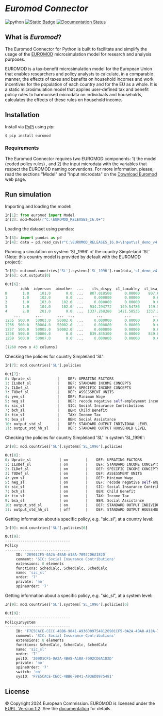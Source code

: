 # *Euromod Connector*

![python](https://img.shields.io/pypi/pyversions/euromod)
[![Static Badge](https://img.shields.io/badge/0.2.4-blu?label=euromod&color=blu)](https://pypi.org/project/euromod/)
[![Documentation Status](https://img.shields.io/readthedocs/euromod?label=Read%20the%20Docs&logo=read-the-docs)](http://pythonconnectoreuromod.readthedocs.io/)

## What is _Euromod_?

The Euromod Connector for Python is built to facilitate and simplify the usage of the [EUROMOD](https://euromod-web.jrc.ec.europa.eu "https://euromod-web.jrc.ec.europa.eu") microsimulation model for research and analysis purposes. 

EUROMOD is a tax-benefit microsimulation model for the European Union that enables researchers and policy analysts to calculate, in a comparable manner, the effects of taxes and benefits on household incomes and work incentives for the population of each country and for the EU as a whole. It is a static microsimulation model that applies user-defined tax and benefit policy rules to harmonised microdata on individuals and households, calculates the effects of these rules on household income. 


## Installation 
Install via [PyPi](https://test.pypi.org/project/euromod/)  using _pip_:
```bash
$ pip install euromod
```

### Requirements
The Euromod Connector requires two EUROMOD components: 1) the model (coded policy rules) , and 2) the input microdata with the variables that respect the EUROMOD naming conventions.
For more information, please, read the sections "Model" and "Input microdata" on the [Download Euromod](https://euromod-web.jrc.ec.europa.eu/download-euromod "https://euromod-web.jrc.ec.europa.eu/download-euromod") web page.


## Run simulation

Importing and loading the model:

```python
In[1]: from euromod import Model
In[2]: mod=Model(r"C:\EUROMOD_RELEASES_I6.0+")
```

Loading the dataset using pandas:
```python
In[3]: import pandas as pd
In[4]: data = pd.read_csv(r"C:\EUROMOD_RELEASES_I6.0+\Input\sl_demo_v4.txt",sep="\t")
```

Running a simulation on system 'SL_1996' of the country Simpleland 'SL' (Note: this country model is provided by default with the EUROMOD project):
```python
In[5]: out=mod.countries['SL'].systems['SL_1996'].run(data,'sl_demo_v4')
In[6]: out.outputs[0]
```
```python
Out[6]:
       idhh  idperson  idmother  ...    ils_dispy  il_taxabley  il_bsa_base
0       1.0     101.0       0.0  ...   807.018500      0.00000    807.01850
1       1.0     102.0       0.0  ...     0.000000      0.00000      0.00000
2       1.0     103.0     102.0  ...     0.000000      0.00000      0.00000
3       1.0     104.0     102.0  ...   934.294772    149.54786    149.54786
4       2.0     201.0       0.0  ...  1337.268280   1421.58535   1337.26828
    ...       ...       ...  ...          ...          ...          ...
1255  500.0   50003.0   50002.0  ...     0.000000      0.00000      0.00000
1256  500.0   50004.0   50002.0  ...     0.000000      0.00000      0.00000
1257  500.0   50005.0   50002.0  ...     0.000000      0.00000      0.00000
1258  500.0   50006.0       0.0  ...   839.845300      0.00000    839.84530
1259  500.0   50007.0       0.0  ...     0.000000      0.00000      0.00000

[1260 rows x 43 columns]
```

Checking the policies for country Simpleland 'SL':
```python
In[7]: mod.countries['SL'].policies
```
```python
Out[7]:
0: Uprate_sl            |    DEF: UPRATING FACTORS 
1: ILsDef_sl            |    DEF: STANDARD INCOME CONCEPTS 
2: ILDef_sl             |    DEF: SPECIFIC INCOME CONCEPTS 
3: TUDef_sl             |    DEF: ASSESSMENT UNITS 
4: yem_sl               |    DEF: Minimum Wage 
5: neg_sl               |    DEF: recode negative self-employment income to zer ... 
6: sic_sl               |    SIC: Social Insurance Contributions 
7: bch_sl               |    BEN: Child Benefit 
8: tin_sl               |    TAX: Income Tax 
9: bsa_sl               |    BEN: Social Assistance 
10: output_std_sl       |    DEF: STANDARD OUTPUT INDIVIDUAL LEVEL 
11: output_std_hh_sl    |    DEF: STANDARD OUTPUT HOUSEHOLD LEVEL 
```


Checking the policies for country Simpleland 'SL' in system 'SL_1996':
```python
In[8]: mod.countries['SL'].systems['SL_1996'].policies
```
```python
Out[8]:
0: Uprate_sl             | on        |    DEF: UPRATING FACTORS 
1: ILsDef_sl             | on        |    DEF: STANDARD INCOME CONCEPTS 
2: ILDef_sl              | on        |    DEF: SPECIFIC INCOME CONCEPTS 
3: TUDef_sl              | on        |    DEF: ASSESSMENT UNITS 
4: yem_sl                | on        |    DEF: Minimum Wage 
5: neg_sl                | on        |    DEF: recode negative self-employment income to zer ... 
6: sic_sl                | on        |    SIC: Social Insurance Contributions 
7: bch_sl                | on        |    BEN: Child Benefit 
8: tin_sl                | on        |    TAX: Income Tax 
9: bsa_sl                | on        |    BEN: Social Assistance 
10: output_std_sl        | on        |    DEF: STANDARD OUTPUT INDIVIDUAL LEVEL 
11: output_std_hh_sl     | off       |    DEF: STANDARD OUTPUT HOUSEHOLD LEVEL 
```
 Getting information about a specific policy, e.g. "sic_sl", at a country level:
```python
In[9]: mod.countries['SL'].policies[6]
```
```python
Out[9]:
------------------------------
Policy
------------------------------
	 ID: '20901CF5-0A2A-4BA8-A18A-7092CD6A182D'
	 comment: 'SIC: Social Insurance Contributions'
	 extensions: 0 elements
	 functions: SchedCalc, SchedCalc, SchedCalc
	 name: 'sic_sl'
	 order: '7'
	 private: 'no'
	 spineOrder: '7'
```

 Getting information about a specific policy, e.g. "sic_sl", at a system level:
```python
In[9]: mod.countries['SL'].systems['SL_1996'].policies[6]
```
```python
Out[9]:
------------------------------
PolicyInSystem
------------------------------
	 ID: 'F7E5CACE-CECC-4BB6-9841-A936D097548120901CF5-0A2A-4BA8-A18A-7092CD6A182D'
	 comment: 'SIC: Social Insurance Contributions'
	 extensions: 0 elements
	 functions: SchedCalc, SchedCalc, SchedCalc
	 name: 'sic_sl'
	 order: '7'
	 polID: '20901CF5-0A2A-4BA8-A18A-7092CD6A182D'
	 private: 'no'
	 spineOrder: '7'
	 switch: 'on'
	 sysID: 'F7E5CACE-CECC-4BB6-9841-A936D0975481'
```


## License

&copy; Copyright 2024 European Commission. EUROMOD is licensed under the [EUPL, Version 1.2](https://joinup.ec.europa.eu/software/page/eupl). See the
[documentation](http://pythonconnectoreuromod.readthedocs.io/) for details.

